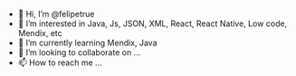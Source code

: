 - 👋 Hi, I’m @felipetrue
- 👀 I’m interested in Java, Js, JSON, XML, React, React Native, Low code, Mendix, etc
- 🌱 I’m currently learning Mendix, Java
- 💞️ I’m looking to collaborate on ...
- 📫 How to reach me ...

<!---
felipetrue/felipetrue is a ✨ special ✨ repository because its `README.md` (this file) appears on your GitHub profile.
You can click the Preview link to take a look at your changes.
--->
